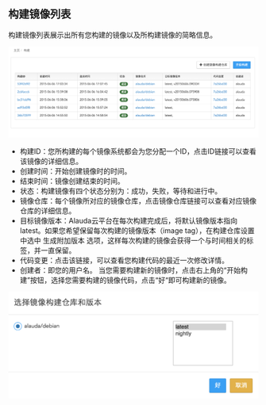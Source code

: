 ## 构建镜像列表
构建镜像列表展示出所有您构建的镜像以及所构建镜像的简略信息。

![](../photos/image-building/list-1.png)

* 构建ID：您所构建的每个镜像系统都会为您分配一个ID，点击ID链接可以查看该镜像的详细信息。
* 创建时间：开始创建镜像时的时间。
* 结束时间：镜像创建结束的时间。
* 状态：构建镜像有四个状态分别为：成功，失败，等待和进行中。
* 镜像仓库：每个镜像所对应的镜像仓库，点击镜像仓库链接可以查看对应镜像仓库的详细信息。
* 目标镜像版本：Alauda云平台在每次构建完成后，将默认镜像版本指向latest。如果您希望保留每次构建的镜像版本（image tag），在构建仓库设置中选中 生成附加版本 选项，这样每次构建的镜像会获得一个与时间相关的标签，并一直保留。
* 代码变更：点击该链接，可以查看您构建代码的最近一次修改详情。
* 创建者：即您的用户名。
当您需要构建新的镜像时，点击右上角的“开始构建”按钮，选择您需要构建的镜像代码，点击“好“即可构建新的镜像。

![](../photos/image-building/list-2.png)
